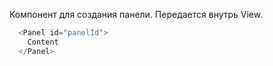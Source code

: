 Компонент для создания панели. Передается внутрь View.

```js static
  <Panel id="panelId">
    Content
  </Panel>
```
